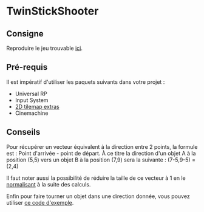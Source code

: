 # TwinStickShooter

## Consigne

Reproduire le jeu trouvable [ici](https://github.com/Flore-Melies/TwinStickShooter/releases).

## Pré-requis

Il est impératif d'utiliser les paquets suivants dans votre projet :
- Universal RP
- Input System
- [2D tilemap extras](https://github.com/Unity-Technologies/2d-extras)
- Cinemachine

## Conseils

Pour récupérer un vecteur équivalent à la direction entre 2 points, la formule est : Point d'arrivée - point de départ.
À ce titre la direction d'un objet A à la position (5,5) vers un objet B à la position (7,9) sera la suivante :
(7-5,9-5) = (2,4)

Il faut noter aussi la possibilité de réduire la taille de ce vecteur à 1 en le [normalisant](https://docs.unity3d.com/ScriptReference/Vector2-normalized.html) à la suite des calculs.

Enfin pour faire tourner un objet dans une direction donnée, vous pouvez utiliser [ce code d'exemple](http://answers.unity.com/answers/779428/view.html).